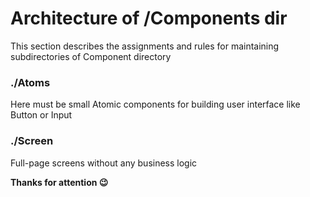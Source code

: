 # Architecture of /Components dir
This section describes the assignments and rules for maintaining subdirectories of Component directory
### ./Atoms
Here must be small Atomic components for building user interface like Button or Input
### ./Screen
Full-page screens without any business logic

**Thanks for attention 😉**